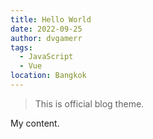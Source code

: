 ```yaml
---
title: Hello World
date: 2022-09-25
author: dvgamerr
tags: 
  - JavaScript
  - Vue
location: Bangkok  
---
```


> This is official blog theme.

My content.